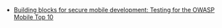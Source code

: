 - [Building blocks for secure mobile development: Testing for the OWASP Mobile Top 10](https://www.nowsecure.com/blog/2016/10/13/secure-mobile-development-testing-owasp-mobile-top-10/)
